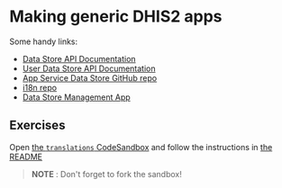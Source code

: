 # Making generic DHIS2 apps

Some handy links:

-   [Data Store API Documentation](https://docs.dhis2.org/2.34/en/dhis2_developer_manual/web-api.html#data-store)
-   [User Data Store API Documentation](https://docs.dhis2.org/2.34/en/dhis2_developer_manual/web-api.html#user-data-store)
-   [App Service Data Store GitHub repo](https://github.com/dhis2/app-service-datastore)
-   [i18n repo](https://github.com/dhis2/d2-i18n)
-   [Data Store Management App](https://academy.demos.dhis2.org/web-app/dhis-web-datastore/index.html#/)

## Exercises 

Open [the `translations` CodeSandbox]() and follow the instructions in [the README](./translations/README.md)

> **NOTE** : Don't forget to fork the sandbox!